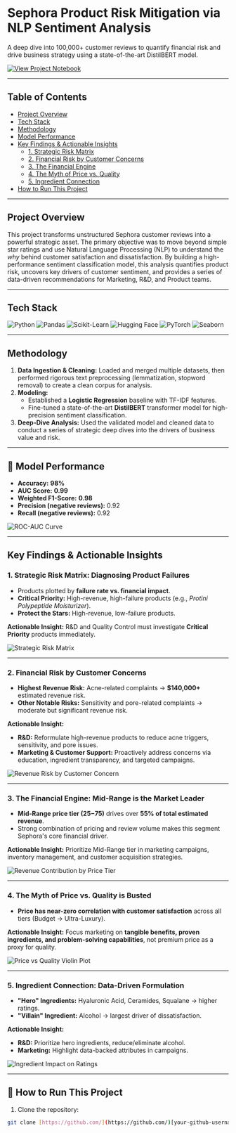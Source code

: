 # Sephora Product Risk Mitigation via NLP Sentiment Analysis

A deep dive into 100,000+ customer reviews to quantify financial risk and drive business strategy using a state-of-the-art DistilBERT model.

[![View Project Notebook](https://img.shields.io/badge/View-Project_Notebook-blue?style=for-the-badge&logo=jupyter)]([your-github-username]/[your-repo-name]/blob/main/sephora_sentiment_analysis.ipynb)

---

## Table of Contents
- [Project Overview](#project-overview)
- [Tech Stack](#tech-stack)
- [Methodology](#methodology)
- [Model Performance](#model-performance)
- [Key Findings & Actionable Insights](#key-findings--actionable-insights)
  - [1. Strategic Risk Matrix](#1-strategic-risk-matrix-diagnosing-product-failures)
  - [2. Financial Risk by Customer Concerns](#2-financial-risk-by-customer-concerns)
  - [3. The Financial Engine](#3-the-financial-engine-mid-range-is-the-market-leader)
  - [4. The Myth of Price vs. Quality](#4-the-myth-of-price-vs-quality-is-busted)
  - [5. Ingredient Connection](#5-ingredient-connection-data-driven-formulation)
- [How to Run This Project](#how-to-run-this-project)


---

## Project Overview
This project transforms unstructured Sephora customer reviews into a powerful strategic asset. The primary objective was to move beyond simple star ratings and use Natural Language Processing (NLP) to understand the *why* behind customer satisfaction and dissatisfaction. By building a high-performance sentiment classification model, this analysis quantifies product risk, uncovers key drivers of customer sentiment, and provides a series of data-driven recommendations for Marketing, R&D, and Product teams.

---

## Tech Stack
![Python](https://img.shields.io/badge/Python-3776AB?style=for-the-badge&logo=python&logoColor=white)
![Pandas](https://img.shields.io/badge/Pandas-150458?style=for-the-badge&logo=pandas&logoColor=white)
![Scikit-Learn](https://img.shields.io/badge/Scikit--Learn-F7931E?style=for-the-badge&logo=scikit-learn&logoColor=white)
![Hugging Face](https://img.shields.io/badge/%F0%9F%A4%97%20Hugging%20Face-FFD21E?style=for-the-badge)
![PyTorch](https://img.shields.io/badge/PyTorch-EE4C2C?style=for-the-badge&logo=pytorch&logoColor=white)
![Seaborn](https://img.shields.io/badge/Seaborn-88d9de?style=for-the-badge&logo=seaborn&logoColor=white)

---

## Methodology
1. **Data Ingestion & Cleaning:** Loaded and merged multiple datasets, then performed rigorous text preprocessing (lemmatization, stopword removal) to create a clean corpus for analysis.  
2. **Modeling:**
   - Established a **Logistic Regression** baseline with TF-IDF features.
   - Fine-tuned a state-of-the-art **DistilBERT** transformer model for high-precision sentiment classification.  
3. **Deep-Dive Analysis:** Used the validated model and cleaned data to conduct a series of strategic deep dives into the drivers of business value and risk.

---

## 🤖 Model Performance
- **Accuracy:** **98%**  
- **AUC Score:** **0.99**  
- **Weighted F1-Score:** **0.98**  
- **Precision (negative reviews):** 0.92  
- **Recall (negative reviews):** 0.92  

![ROC-AUC Curve](roc_auc_curve.png.png)

---

## Key Findings & Actionable Insights

### 1. Strategic Risk Matrix: Diagnosing Product Failures
- Products plotted by **failure rate vs. financial impact**.
- **Critical Priority:** High-revenue, high-failure products (e.g., *Protini Polypeptide Moisturizer*).  
- **Protect the Stars:** High-revenue, low-failure products.  

**Actionable Insight:** R&D and Quality Control must investigate **Critical Priority** products immediately.  

![Strategic Risk Matrix](strategic_risk_matrix.png.png)

---

### 2. Financial Risk by Customer Concerns
- **Highest Revenue Risk:** Acne-related complaints → **\$140,000+** estimated revenue risk.  
- **Other Notable Risks:** Sensitivity and pore-related complaints → moderate but significant revenue risk.  

**Actionable Insight:**  
- **R&D:** Reformulate high-revenue products to reduce acne triggers, sensitivity, and pore issues.  
- **Marketing & Customer Support:** Proactively address concerns via education, ingredient transparency, and targeted campaigns.  

![Revenue Risk by Customer Concern](concerns_financial_risk.png)

---

### 3. The Financial Engine: Mid-Range is the Market Leader
- **Mid-Range price tier ($25-$75)** drives over **55% of total estimated revenue**.
- Strong combination of pricing and review volume makes this segment Sephora's core financial driver.  

**Actionable Insight:** Prioritize Mid-Range tier in marketing campaigns, inventory management, and customer acquisition strategies.  

![Revenue Contribution by Price Tier](revenue_treemap.png.png)

---

### 4. The Myth of Price vs. Quality is Busted
- **Price has near-zero correlation with customer satisfaction** across all tiers (Budget → Ultra-Luxury).  

**Actionable Insight:** Focus marketing on **tangible benefits, proven ingredients, and problem-solving capabilities**, not premium price as a proxy for quality.  

![Price vs Quality Violin Plot](price_quality_violin.png.png)

---

### 5. Ingredient Connection: Data-Driven Formulation
- **"Hero" Ingredients:** Hyaluronic Acid, Ceramides, Squalane → higher ratings.  
- **"Villain" Ingredient:** Alcohol → largest driver of dissatisfaction.  

**Actionable Insight:**  
- **R&D:** Prioritize hero ingredients, reduce/eliminate alcohol.  
- **Marketing:** Highlight data-backed attributes in campaigns.  

![Ingredient Impact on Ratings](ingredient_impact.png.png)

---

## 🚀 How to Run This Project
1. Clone the repository:
```bash
git clone [https://github.com/](https://github.com/)[your-github-username]/[your-repo-name].git
